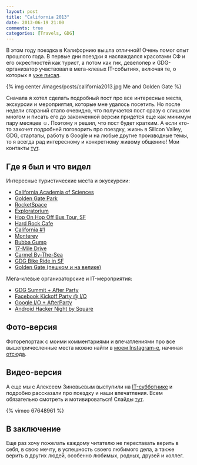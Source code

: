 ```yaml
---
layout: post
title: "California 2013"
date: 2013-06-19 21:00
comments: true
categories: [Travels, GDG]
---
```

В этом году поездка в Калифорнию вышла отличной! Очень помог опыт прошлого года. В первые дни поездки я наслаждался красотами СФ и его окрестностей как турист, а потом как гик, девелопер и GDG-организатор участвовал в мега-клевых IT-событиях, включая те, о которых я [уже писал](http://alexkorovyansky.com/blog/2013/05/05/io13waiting/).

{% img center /images/posts/california2013.jpg Me and Golden Gate %}

<!-- more -->

Cначала я хотел сделать подробный пост про все интересные места, экскурсии и мероприятия, которые мне удалось посетить. Но после недели стараний стало очевидно, что получается пост сразу о слишком многом и писать его до законченной версии придется еще как минимум пару месяцев ☺. Поэтому я решил, что пост будет кратким. А если кто-то захочет подробней поговорить про поездку, жизнь в Silicon Valley, GDG, стартапы, работу в Google и на любые другие производные темы, то я всегда рад интересному и конкретному живому общению! Мои контакты [тут](http://about.me/korovyansk).

## Где я был и что видел ##

Интересные туристические места и экускурсии:

* [California Academia of Sciences](http://www.calacademy.org/)
* [Golden Gate Park](http://en.wikipedia.org/wiki/Golden_Gate_Park)
* [RocketSpace](http://rocket-space.com/)
* [Exploratorium](http://www.exploratorium.edu/)
* [Hop On Hop Off Bus Tour, SF](http://www.redandwhite.com/bus-tours/hop-on-hop-off.asp)
* [Hard Rock Cafe](http://www.hardrock.com/)
* [California #1](http://en.wikipedia.org/wiki/California_State_Route_1)
* [Monterey](http://www.monterey.org/)
* [Bubba Gump](http://www.bubbagump.com/locations/monterey/)
* [17-Mile Drive](http://en.wikipedia.org/wiki/17-Mile_Drive)
* [Carmel By-The-Sea](http://www.carmelcalifornia.com/)
* [GDG Bike Ride in SF](https://plus.google.com/events/ce6vn9efm5pgv6nsc9ofa1qm1pc)
* [Golden Gate (пешком и на велике)](http://en.wikipedia.org/wiki/Golden_Gate_Bridge)

Мега-клевые организаторские и IT-мероприятия:

* [GDG Summit + After Party](https://sites.google.com/site/gdgorganizersummit/)
* [Facebook Kickoff Party @ I/O](https://www.facebook.com/events/178316248990890)
* [Google I/O + AfterParty](https://developers.google.com/events/io/)
* [Android Hacker Night by Square](http://io-nightcap2013.eventbrite.com/)

## Фото-версия ##

Фоторепортаж с моими комментариями и впечатлениями про все вышепричесленные места можно найти в [моем Instagram-e](http://instagram.com/korovyansk), начиная [отсюда](http://instagram.com/p/ZA4W9ux8gG/).

## Видео-версия ##

А еще мы с Алексеем Зиновьевым выступили на [IT-субботнике](http://vk.com/omskit) и подробно рассказали про поездку и наши впечатления. Всем обязательно смотреть и мотивироваться! Слайды [тут](http://www.slideshare.net/OmskIT/2013-0601-01-google-io).

{% vimeo 67648961 %}

## В заключение ##
Еще раз хочу пожелать каждому читателю не переставать верить в себя, в свою мечту, в успешность своего любимого дела, а также верить в других людей, особенно любимых, родных, друзей и коллег.


